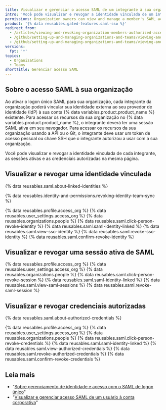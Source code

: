 ```yaml
---
title: Visualizar e gerenciar o acesso SAML de um integrante à sua organização
intro: 'Você pode visualizar e revogar a identidade vinculada de um integrante da organização, as sessões ativas e as credenciais autorizadas.'
permissions: Organization owners can view and manage a member's SAML access to an organization.
product: '{% data reusables.gated-features.saml-sso %}'
redirect_from:
  - /articles/viewing-and-revoking-organization-members-authorized-access-tokens
  - /github/setting-up-and-managing-organizations-and-teams/viewing-and-revoking-organization-members-authorized-access-tokens
  - /github/setting-up-and-managing-organizations-and-teams/viewing-and-managing-a-members-saml-access-to-your-organization
versions:
  fpt: '*'
topics:
  - Organizations
  - Teams
shortTitle: Gerenciar acesso SAML
---
```


## Sobre o acesso SAML à sua organização

Ao ativar o logon único SAML para sua organização, cada integrante da organização poderá vincular sua identidade externa ao seu provedor de identidade (IdP) à sua conta {% data variables.product.product_name %} existente. Para acessar os recursos da sua organização no {% data variables.product.product_name %}, o integrante deverá ter uma sessão SAML ativa em seu navegador. Para acessar os recursos da sua organização usando a API ou o Git, o integrante deve usar um token de acesso pessoal ou chave SSH que o integrante autorizou a usar com a sua organização.

Você pode visualizar e revogar a identidade vinculada de cada integrante, as sessões ativas e as credenciais autorizadas na mesma página.

## Visualizar e revogar uma identidade vinculada

{% data reusables.saml.about-linked-identities %}

{% data reusables.identity-and-permissions.revoking-identity-team-sync %}

{% data reusables.profile.access_org %}
{% data reusables.user_settings.access_org %}
{% data reusables.organizations.people %}
{% data reusables.saml.click-person-revoke-identity %}
{% data reusables.saml.saml-identity-linked %}
{% data reusables.saml.view-sso-identity %}
{% data reusables.saml.revoke-sso-identity %}
{% data reusables.saml.confirm-revoke-identity %}

## Visualizar e revogar uma sessão ativa de SAML

{% data reusables.profile.access_org %}
{% data reusables.user_settings.access_org %}
{% data reusables.organizations.people %}
{% data reusables.saml.click-person-revoke-session %}
{% data reusables.saml.saml-identity-linked %}
{% data reusables.saml.view-saml-sessions %}
{% data reusables.saml.revoke-saml-session %}

## Visualizar e revogar credenciais autorizadas

{% data reusables.saml.about-authorized-credentials %}

{% data reusables.profile.access_org %}
{% data reusables.user_settings.access_org %}
{% data reusables.organizations.people %}
{% data reusables.saml.click-person-revoke-credentials %}
{% data reusables.saml.saml-identity-linked %}
{% data reusables.saml.view-authorized-credentials %}
{% data reusables.saml.revoke-authorized-credentials %}
{% data reusables.saml.confirm-revoke-credentials %}

## Leia mais

- "[Sobre gerenciamento de identidade e acesso com o SAML de logon único](/articles/about-identity-and-access-management-with-saml-single-sign-on)"
- "[Visualizar e gerenciar acesso SAML de um usuário à conta corporativa](/github/setting-up-and-managing-your-enterprise/viewing-and-managing-a-users-saml-access-to-your-enterprise-account)"
